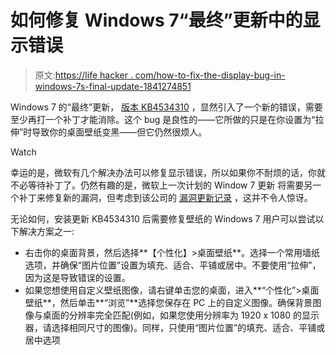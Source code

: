 # 如何修复 Windows 7“最终”更新中的显示错误

> 原文:[https://life hacker . com/how-to-fix-the-display-bug-in-windows-7s-final-update-1841274851](https://lifehacker.com/how-to-fix-the-display-bug-in-windows-7s-final-update-1841274851)

Windows 7 的“最终”更新， [版本 KB4534310](https://support.microsoft.com/en-us/help/4534310/windows-7-update-kb4534310?ranMID=43674&ranEAID=je6NUbpObpQ&ranSiteID=je6NUbpObpQ-m.IQX_F6XBCQ2DAoMNnnVA&epi=je6NUbpObpQ-m.IQX_F6XBCQ2DAoMNnnVA&irgwc=1&OCID=AID2000142_aff_7795_1243925&tduid=(ir__rqecia0stkkftwf2kk0sohzg2n2xllytu1wegusv00)(7795)(1243925)(je6NUbpObpQ-m.IQX_F6XBCQ2DAoMNnnVA)()&irclickid=_rqecia0stkkftwf2kk0sohzg2n2xllytu1wegusv00) ，显然引入了一个新的错误，需要至少再打一个补丁才能消除。这个 bug 是良性的——它所做的只是在你设置为“拉伸”时导致你的桌面壁纸变黑——但它仍然很烦人。

Watch

幸运的是，微软有几个解决办法可以修复显示错误，所以如果你不耐烦的话，你就不必等待补丁了。仍然有趣的是，微软上一次计划的 Window 7 更新 将需要另一个补丁来修复新的漏洞，但考虑到该公司的 [漏洞更新记录](https://lifehacker.com/how-to-work-around-windows-10s-latest-update-issues-1838107037) ，这并不令人惊讶。

无论如何，安装更新 KB4534310 后需要修复壁纸的 Windows 7 用户可以尝试以下解决方案之一:

*   右击你的桌面背景，然后选择**【个性化】>桌面壁纸**。选择一个常用墙纸选项，并确保“图片位置”设置为填充、适合、平铺或居中。不要使用“拉伸”，因为这是导致错误的设置。
*   如果您想使用自定义壁纸图像，请右键单击您的桌面，进入**“个性化”>桌面壁纸**，然后单击**“浏览”**选择您保存在 PC 上的自定义图像。确保背景图像与桌面的分辨率完全匹配(例如，如果您使用分辨率为 1920 x 1080 的显示器，请选择相同尺寸的图像)。同样，只使用“图片位置”的填充、适合、平铺或居中选项